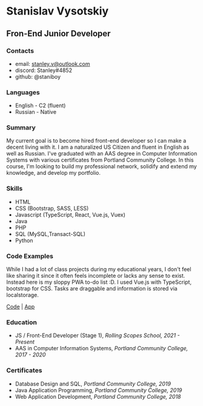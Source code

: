 # Stanislav Vysotskiy

## Fron-End Junior Developer

### Contacts

* email: stanley.v@outlook.com
* discord: Stanley#4852
* github: @staniboy

### Languages

* English - C2 (fluent)
* Russian - Native

### Summary

My current goal is to become hired front-end developer so I can make a decent living with it. I am a naturalized US Citizen and fluent in English as well as Russian. I've graduated with an AAS degree in Computer Information Systems with various certificates from Portland Community College. In this course, I'm looking to build my professional network, solidify and extend my knowledge, and develop my portfolio.

### Skills
* HTML
* CSS (Bootstrap, SASS, LESS)
* Javascript (TypeScript, React, Vue.js, Vuex)
* Java
* PHP
* SQL (MySQL,Transact-SQL)
* Python

### Code Examples
While I had a lot of class projects during my educational years, I don't feel like sharing it since it often feels incomplete or lacks any sense to exist. Instead here is my sloppy PWA to-do list :D. I used Vue.js with TypeScript, bootstrap for CSS. Tasks are draggable and information is stored via localstorage.

[Code](https://github.com/staniboy/agenda-vue) | [App](https://staniboy.github.io/agenda-vue/)

### Education
* JS / Front-End Developer (Stage 1), *Rolling Scopes School, 2021 - Present*
* AAS in Computer Information Systems, *Portland Community College, 2017 - 2020*

### Certificates
* Database Design and SQL, *Portland Community College, 2019*
* Java Application Programming, *Portland Community College, 2019*
* Web Application Development, *Portland Community College, 2018*





